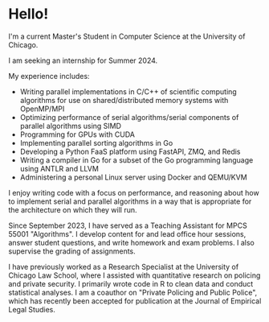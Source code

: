 # Hello!

I'm a current Master's Student in Computer Science at the University of Chicago. 

I am seeking an internship for Summer 2024. 

My experience includes:

- Writing parallel implementations in C/C++ of scientific computing algorithms for use on shared/distributed memory systems with OpenMP/MPI
- Optimizing performance of serial algorithms/serial components of parallel algorithms using SIMD
- Programming for GPUs with CUDA
- Implementing parallel sorting algorithms in Go
- Developing a Python FaaS platform using FastAPI, ZMQ, and Redis
- Writing a compiler in Go for a subset of the Go programming language using ANTLR and LLVM
- Administering a personal Linux server using Docker and QEMU/KVM

I enjoy writing code with a focus on performance, and reasoning about how to implement serial and parallel algorithms in a way that is appropriate for the architecture on which they will run. 

Since September 2023, I have served as a Teaching Assistant for MPCS 55001 "Algorithms". I develop content for and lead office hour sessions, answer student questions, and write homework and exam problems. I also supervise the grading of assignments. 

I have previously worked as a Research Specialist at the University of Chicago Law School, where I assisted with quantitative research on policing and private security. I primarily wrote code in R to clean data and conduct statistical analyses. I am a coauthor on "Private Policing and Public Police", which has recently been accepted for publication at the Journal of Empirical Legal Studies. 